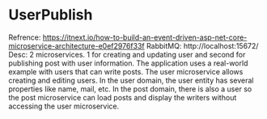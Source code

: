 # UserPublish
Refrence: https://itnext.io/how-to-build-an-event-driven-asp-net-core-microservice-architecture-e0ef2976f33f
RabbitMQ: http://localhost:15672/
Desc: 2 microservices. 1 for creating and updating user and second for publishing post with user information. 
The application uses a real-world example with users that can write posts. The user microservice allows creating and editing users. In the user domain, the user entity has several properties like name, mail, etc. In the post domain, there is also a user so the post microservice can load posts and display the writers without accessing the user microservice.

